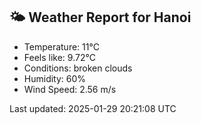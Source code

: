 <!-- WEATHER-START -->
## 🌤 Weather Report for Hanoi

- Temperature: 11°C
- Feels like: 9.72°C
- Conditions: broken clouds
- Humidity: 60%
- Wind Speed: 2.56 m/s

Last updated: 2025-01-29 20:21:08 UTC
<!-- WEATHER-END -->
